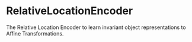 # RelativeLocationEncoder
The Relative Location Encoder to learn invariant object representations to Affine Transformations.
